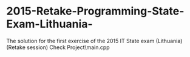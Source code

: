 # 2015-Retake-Programming-State-Exam-Lithuania-
The solution for the first exercise of the 2015 IT State exam (Lithuania) (Retake session) Check Project\main.cpp
